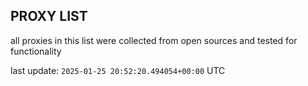## PROXY LIST

all proxies in this list were collected from open sources and tested for functionality

last update: `2025-01-25 20:52:20.494054+00:00` UTC
